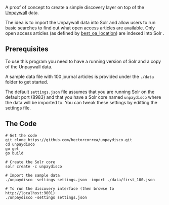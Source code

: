 A proof of concept to create a simple discovery layer on top of the
[Unpaywall](https://unpaywall.org/) data.

The idea is to import the Unpaywall data into Solr and allow users to run basic 
searches to find out what open access articles are available. Only open access articles
(as defined by [best_oa_location](http://unpaywall.org/data-format)) are indexed into Solr .

## Prerequisites
To use this program you need to have a running version of Solr and a copy of the Unpaywall data. 

A sample data file with 100 journal articles is provided under the `./data` folder to get started.

The default `settings.json` file assumes that you are running Solr on the default port (8983) and 
that you have a Solr core named `unpaydisco` where the data will be imported to. You can tweak 
these settings by editting the settings file.


## The Code
```
# Get the code 
git clone https://github.com/hectorcorrea/unpaydisco.git
cd unpaydisco
go get
go build

# Create the Solr core
solr create -c unpaydisco

# Import the sample data
./unpaydisco -settings settings.json -import ./data/first_100.json

# To run the discovery interface (then browse to http://localhost:9001)
./unpaydisco -settings settings.json
```

